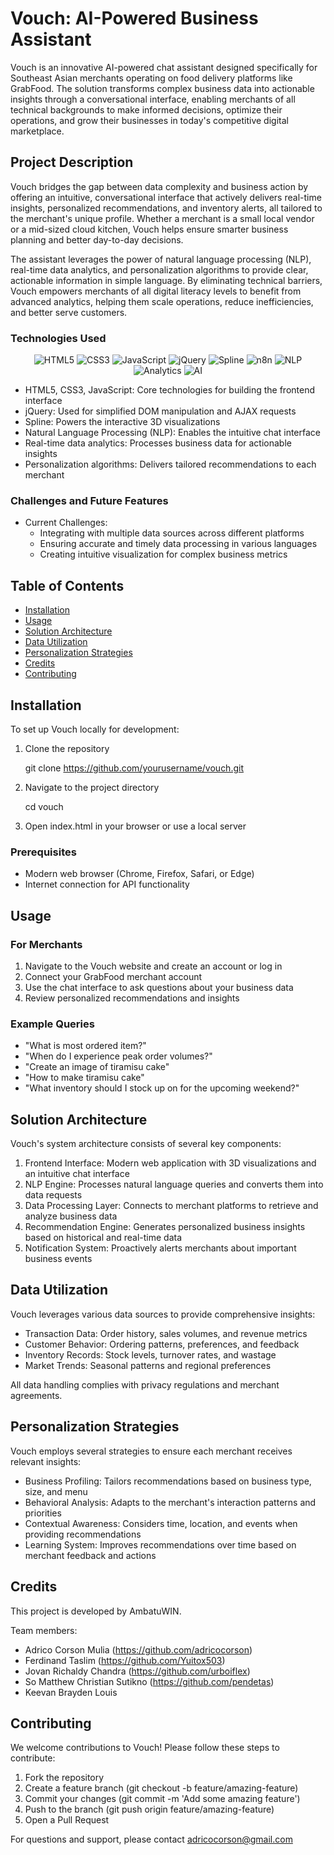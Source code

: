 # Vouch: AI-Powered Business Assistant

Vouch is an innovative AI-powered chat assistant designed specifically for Southeast Asian merchants operating on food delivery platforms like GrabFood. The solution transforms complex business data into actionable insights through a conversational interface, enabling merchants of all technical backgrounds to make informed decisions, optimize their operations, and grow their businesses in today's competitive digital marketplace.

## Project Description

Vouch bridges the gap between data complexity and business action by offering an intuitive, conversational interface that actively delivers real-time insights, personalized recommendations, and inventory alerts, all tailored to the merchant's unique profile. Whether a merchant is a small local vendor or a mid-sized cloud kitchen, Vouch helps ensure smarter business planning and better day-to-day decisions.

The assistant leverages the power of natural language processing (NLP), real-time data analytics, and personalization algorithms to provide clear, actionable information in simple language. By eliminating technical barriers, Vouch empowers merchants of all digital literacy levels to benefit from advanced analytics, helping them scale operations, reduce inefficiencies, and better serve customers.

### Technologies Used
<div align="center">
  <img src="https://img.shields.io/badge/-HTML5-E34F26?style=for-the-badge&logo=html5&logoColor=white" alt="HTML5" />
  <img src="https://img.shields.io/badge/-CSS3-1572B6?style=for-the-badge&logo=css3&logoColor=white" alt="CSS3" />
  <img src="https://img.shields.io/badge/-JavaScript-F7DF1E?style=for-the-badge&logo=javascript&logoColor=black" alt="JavaScript" />
  <img src="https://img.shields.io/badge/-jQuery-0769AD?style=for-the-badge&logo=jquery&logoColor=white" alt="jQuery" />
  <img src="https://img.shields.io/badge/-Spline-FF3366?style=for-the-badge&logo=spline&logoColor=white" alt="Spline" />
  <img src="https://img.shields.io/badge/-n8n-FF6600?style=for-the-badge&logo=n8n&logoColor=white" alt="n8n" />
  <img src="https://img.shields.io/badge/-NLP-4DB33D?style=for-the-badge&logo=nlp&logoColor=white" alt="NLP" />
  <img src="https://img.shields.io/badge/-Analytics-FF6F00?style=for-the-badge&logo=google-analytics&logoColor=white" alt="Analytics" />
  <img src="https://img.shields.io/badge/-AI-0081CB?style=for-the-badge&logo=artificial-intelligence&logoColor=white" alt="AI" />
</div>

- HTML5, CSS3, JavaScript: Core technologies for building the frontend interface
- jQuery: Used for simplified DOM manipulation and AJAX requests
- Spline: Powers the interactive 3D visualizations
- Natural Language Processing (NLP): Enables the intuitive chat interface
- Real-time data analytics: Processes business data for actionable insights
- Personalization algorithms: Delivers tailored recommendations to each merchant


### Challenges and Future Features
- Current Challenges: 
  - Integrating with multiple data sources across different platforms
  - Ensuring accurate and timely data processing in various languages
  - Creating intuitive visualization for complex business metrics
  
## Table of Contents
- [Installation](#installation)
- [Usage](#usage)
- [Solution Architecture](#solution-architecture)
- [Data Utilization](#data-utilization)
- [Personalization Strategies](#personalization-strategies)
- [Credits](#credits)
- [Contributing](#contributing)

## Installation

To set up Vouch locally for development:

1. Clone the repository
   
   git clone https://github.com/yourusername/vouch.git
   

2. Navigate to the project directory
   
   cd vouch
   

3. Open index.html in your browser or use a local server

### Prerequisites
- Modern web browser (Chrome, Firefox, Safari, or Edge)
- Internet connection for API functionality

## Usage

### For Merchants
1. Navigate to the Vouch website and create an account or log in
2. Connect your GrabFood merchant account
3. Use the chat interface to ask questions about your business data
4. Review personalized recommendations and insights

### Example Queries
- "What is most ordered item?"
- "When do I experience peak order volumes?"
- "Create an image of tiramisu cake"
- "How to make tiramisu cake"
- "What inventory should I stock up on for the upcoming weekend?"

## Solution Architecture

Vouch's system architecture consists of several key components:

1. Frontend Interface: Modern web application with 3D visualizations and an intuitive chat interface
2. NLP Engine: Processes natural language queries and converts them into data requests
3. Data Processing Layer: Connects to merchant platforms to retrieve and analyze business data
4. Recommendation Engine: Generates personalized business insights based on historical and real-time data
5. Notification System: Proactively alerts merchants about important business events

## Data Utilization

Vouch leverages various data sources to provide comprehensive insights:

- Transaction Data: Order history, sales volumes, and revenue metrics
- Customer Behavior: Ordering patterns, preferences, and feedback
- Inventory Records: Stock levels, turnover rates, and wastage
- Market Trends: Seasonal patterns and regional preferences

All data handling complies with privacy regulations and merchant agreements.

## Personalization Strategies

Vouch employs several strategies to ensure each merchant receives relevant insights:

- Business Profiling: Tailors recommendations based on business type, size, and menu
- Behavioral Analysis: Adapts to the merchant's interaction patterns and priorities
- Contextual Awareness: Considers time, location, and events when providing recommendations
- Learning System: Improves recommendations over time based on merchant feedback and actions

## Credits

This project is developed by AmbatuWIN.

Team members:
- Adrico Corson Mulia (https://github.com/adricocorson)
- Ferdinand Taslim (https://github.com/Yuitox503)
- Jovan Richaldy Chandra (https://github.com/urboiflex)
- So Matthew Christian Sutikno (https://github.com/pendetas)
- Keevan Brayden Louis

## Contributing

We welcome contributions to Vouch! Please follow these steps to contribute:

1. Fork the repository
2. Create a feature branch (git checkout -b feature/amazing-feature)
3. Commit your changes (git commit -m 'Add some amazing feature')
4. Push to the branch (git push origin feature/amazing-feature)
5. Open a Pull Request

For questions and support, please contact adricocorson@gmail.com
